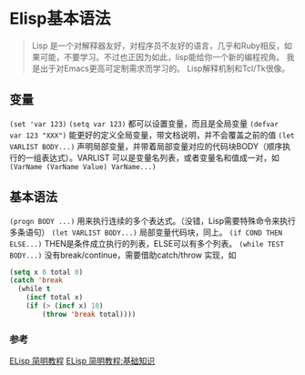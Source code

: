 # Elisp基本语法

> Lisp 是一个对解释器友好，对程序员不友好的语言，几乎和Ruby相反，如果可能，不要学习。不过也正因为如此，lisp能给你一个新的编程视角。
> 我是出于对Emacs更高可定制需求而学习的。 Lisp解释机制和Tcl/Tk很像。

## 变量
`(set 'var 123)` `(setq var 123)` 都可以设置变量，而且是全局变量
`(defvar  var 123 "XXX")`  能更好的定义全局变量，带文档说明，并不会覆盖之前的值
`(let VARLIST BODY...)` 声明局部变量，并带着局部变量对应的代码块BODY（顺序执行的一组表达式）。VARLIST 可以是变量名列表，或者变量名和值成一对，如`(VarName (VarName Value) VarName...)`

## 基本语法
`(progn BODY ...)` 用来执行连续的多个表达式。（没错，Lisp需要特殊命令来执行多条语句）
`(let VARLIST BODY...)` 局部变量代码块，同上。
`(if COND THEN ELSE...)` THEN是条件成立执行的列表，ELSE可以有多个列表。
`(while TEST BODY...)` 没有break/continue，需要借助catch/throw 实现，如
```lisp
(setq x 0 total 0)
(catch 'break
  (while t
    (incf total x)
    (if (> (incf x) 10)
        (throw 'break total))))
```

### 参考
[ELisp 简明教程](http://smacs.github.io/elisp/)
[ELisp 简明教程:基础知识](http://smacs.github.io/elisp/02-elisp-basic.html)

